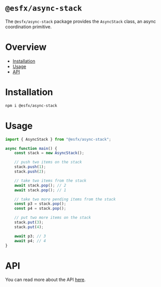 # `@esfx/async-stack`

The `@esfx/async-stack` package provides the `AsyncStack` class, an async coordination primitive.

# Overview

* [Installation](#installation)
* [Usage](#usage)
* [API](#api)

# Installation

```sh
npm i @esfx/async-stack
```

# Usage

```ts
import { AsyncStack } from "@esfx/async-stack";

async function main() {
    const stack = new AsyncStack();

    // push two items on the stack
    stack.push(1);
    stack.push(2);

    // take two items from the stack
    await stack.pop(); // 2
    await stack.pop(); // 1

    // take two more pending items from the stack
    const p3 = stack.pop();
    const p4 = stack.pop();

    // put two more items on the stack
    stack.put(3);
    stack.put(4);

    await p3; // 3
    await p4; // 4
}
```

# API

You can read more about the API [here](https://esfx.js.org/esfx/api/async-stack.html).
